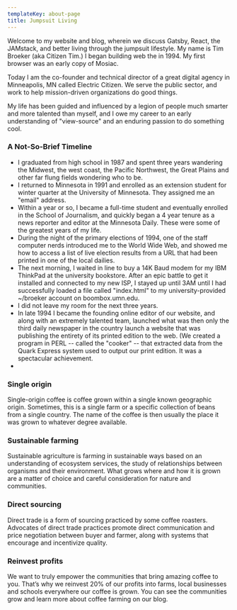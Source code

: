 ```yaml
---
templateKey: about-page
title: Jumpsuit Living
---
```

Welcome to my website and blog, wherein we discuss Gatsby, React, the JAMstack, and better living through the jumpsuit lifestyle. My name is Tim Broeker (aka Citizen Tim.) I began building web the in 1994. My first browser was an early copy of Mosiac.

Today I am the co-founder and technical director of a great digital agency in Minneapolis, MN called Electric Citizen. We serve the public sector, and work to help mission-driven organizations do good things. 

My life has been guided and influenced by a legion of people much smarter and more talented than myself, and I owe my career to an early understanding of "view-source" and an enduring passion to do something cool. 

### A Not-So-Brief Timeline

* I graduated from high school in 1987 and spent three years wandering the Midwest, the west coast, the Pacific Northwest, the Great Plains and other far flung fields wondering who to be. 
* I returned to Minnesota in 1991 and enrolled as an extension student for winter quarter at the University of Minnesota. They assigned me an "email" address. 
* Within a year or so, I became a full-time student and eventually enrolled in the School of Journalism, and quickly began a 4 year tenure as a news reporter and editor at the Minnesota Daily. These were some of the greatest years of my life.
* During the night of the primary elections of 1994, one of the staff computer nerds introduced me to the World Wide Web, and showed me how to access a list of live election results from a URL that had been printed in one of the local dailies.
* The next morning, I waited in line to buy a 14K Baud modem for my IBM ThinkPad at the university bookstore. After an epic battle to get it installed and connected to my new ISP, I stayed up until 3AM until I had successfully loaded a file called "index.html" to my university-provided ~/broeker account on  boombox.umn.edu.
* I did not leave my room for the next three years. 
* In late 1994 I became the founding online editor of our website, and along with an extremely talented team, launched what was then only the third daily newspaper in the country launch a website that was publishing the entirety of its printed edition to the web. (We created a program in PERL -- called the "cooker" -- that extracted data from the Quark Express system used to output our print edition. It was a spectacular achievement. 
* 

### Single origin

Single-origin coffee is coffee grown within a single known geographic origin. Sometimes, this is a single farm or a specific collection of beans from a single country. The name of the coffee is then usually the place it was grown to whatever degree available.

### Sustainable farming

Sustainable agriculture is farming in sustainable ways based on an understanding of ecosystem services, the study of relationships between organisms and their environment. What grows where and how it is grown are a matter of choice and careful consideration for nature and communities.

### Direct sourcing

Direct trade is a form of sourcing practiced by some coffee roasters. Advocates of direct trade practices promote direct communication and price negotiation between buyer and farmer, along with systems that encourage and incentivize quality.

### Reinvest profits

We want to truly empower the communities that bring amazing coffee to you. That’s why we reinvest 20% of our profits into farms, local businesses and schools everywhere our coffee is grown. You can see the communities grow and learn more about coffee farming on our blog.
